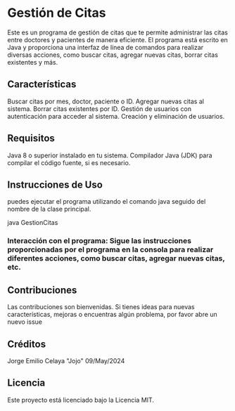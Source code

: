 # Gestión de Citas
Este es un programa de gestión de citas que te permite administrar las citas entre doctores y pacientes de manera eficiente. El programa está escrito en Java y proporciona una interfaz de línea de comandos para realizar diversas acciones, como buscar citas, agregar nuevas citas, borrar citas existentes y más.

## Características
Buscar citas por mes, doctor, paciente o ID.
Agregar nuevas citas al sistema.
Borrar citas existentes por ID.
Gestión de usuarios con autenticación para acceder al sistema.
Creación y eliminación de usuarios.


## Requisitos
Java 8 o superior instalado en tu sistema.
Compilador Java (JDK) para compilar el código fuente, si es necesario.


## Instrucciones de Uso
puedes ejecutar el programa utilizando el comando java seguido del nombre de la clase principal.

java GestionCitas


### Interacción con el programa: Sigue las instrucciones proporcionadas por el programa en la consola para realizar diferentes acciones, como buscar citas, agregar nuevas citas, etc.

## Contribuciones
Las contribuciones son bienvenidas. Si tienes ideas para nuevas características, mejoras o encuentras algún problema, por favor abre un nuevo issue

## Créditos
  Jorge Emilio Celaya "Jojo"
  09/May/2024


## Licencia
Este proyecto está licenciado bajo la Licencia MIT.


